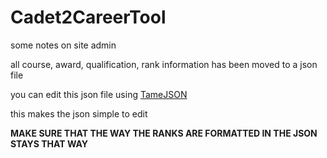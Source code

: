# Cadet2CareerTool

some notes on site admin  

all course, award, qualification, rank information has been moved to a json file  

you can edit this json file using [TameJSON](https://www.tamejson.com)  

this makes the json simple to edit  

**MAKE SURE THAT THE WAY THE RANKS ARE FORMATTED IN THE JSON STAYS THAT WAY**
